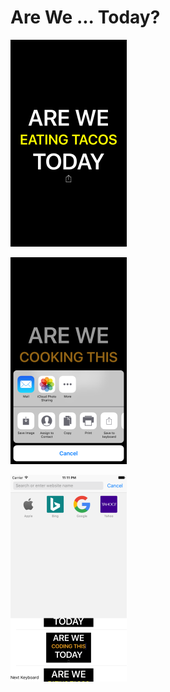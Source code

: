 # Are We ... Today?

![Alt text](/screenshots/screenshot-01.png?raw=true)

![Alt text](/screenshots/screenshot-02.png?raw=true)

![Alt text](/screenshots/screenshot-03.png?raw=true)
